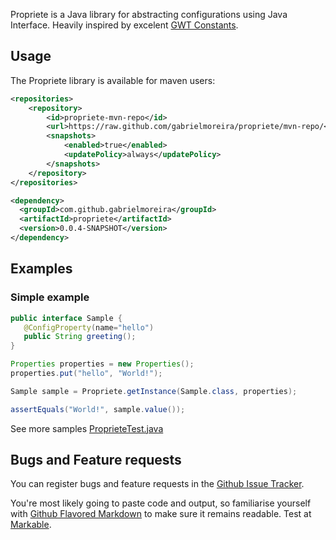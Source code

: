 Propriete is a Java library for abstracting configurations using Java Interface. Heavily inspired by excelent [GWT Constants](http://www.gwtproject.org/doc/latest/DevGuideI18nConstants.html).

## Usage

The Propriete library is available for maven users:

```xml
<repositories>
    <repository>
        <id>propriete-mvn-repo</id>
        <url>https://raw.github.com/gabrielmoreira/propriete/mvn-repo/</url>
        <snapshots>
            <enabled>true</enabled>
            <updatePolicy>always</updatePolicy>
        </snapshots>
    </repository>
</repositories>
```

```xml
<dependency>
  <groupId>com.github.gabrielmoreira</groupId>
  <artifactId>propriete</artifactId>
  <version>0.0.4-SNAPSHOT</version>
</dependency>
```

## Examples

### Simple example

```java
public interface Sample {
   @ConfigProperty(name="hello")
   public String greeting();
}
```
```java
Properties properties = new Properties();
properties.put("hello", "World!");

Sample sample = Propriete.getInstance(Sample.class, properties);

assertEquals("World!", sample.value());
```

See more samples [ProprieteTest.java](https://github.com/gabrielmoreira/propriete/blob/master/src/test/java/com/github/gabrielmoreira/propriete/ProprieteTest.java)

## Bugs and Feature requests

You can register bugs and feature requests in the [Github Issue Tracker](https://github.com/gabrielmoreira/propriete/issues).

You're most likely going to paste code and output, so familiarise yourself with
[Github Flavored Markdown](http://github.github.com/github-flavored-markdown/) to make sure it remains readable. Test at [Markable](http://markable.in/).
